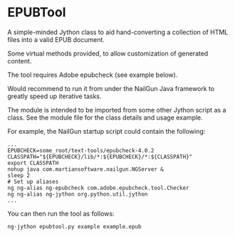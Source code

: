 # EPUBTool

A simple-minded Jython class to aid hand-converting a collection of HTML files
into a valid EPUB document.

Some virtual methods provided, to allow customization of generated content.

The tool requires Adobe epubcheck (see example below).

Would recommend to run it from under the NailGun Java framework to greatly
speed up iterative tasks.

The module is intended to be imported from some other Jython script as a class.
See the module file for the class details and usage example.

For example, the NailGun startup script could contain the following: 
```
...
EPUBCHECK=some_root/text-tools/epubcheck-4.0.2
CLASSPATH="${EPUBCHECK}/lib/*:${EPUBCHECK}/*:${CLASSPATH}"
export CLASSPATH
nohup java com.martiansoftware.nailgun.NGServer &
sleep 2
# Set up aliases
ng ng-alias ng-epubcheck com.adobe.epubcheck.tool.Checker
ng ng-alias ng-jython org.python.util.jython
...
```

You can then run the tool as follows:
```
ng-jython epubtool.py example example.epub
```


